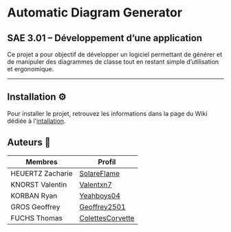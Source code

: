# Automatic Diagram Generator
## SAE 3.01 – Développement d’une application

Ce projet a pour objectif de développer un logiciel permettant de générer et de manipuler des diagrammes de classe tout en restant simple d’utilisation et ergonomique.

---

## Installation ⚙️

Pour installer le projet, retrouvez les informations dans la page du Wiki dédiée à l'[intallation](https://github.com/Valentxn7/adg_project/wiki/Installation). 

## Auteurs 👥
| Membres            | Profil  |
| ------------------ | ------- |
| HEUERTZ Zacharie   | [SolareFlame](https://github.com/SolareFlame) |
| KNORST Valentin    | [Valentxn7](https://github.com/Valentxn7) |
| KORBAN Ryan        | [Yeahboys04](https://github.com/Yeahboys04) |
| GROS Geoffrey      | [Geoffrey2501](https://github.com/Geoffrey2501) | 
| FUCHS Thomas       | [ColettesCorvette](https://github.com/ColettesCorvette) | 

